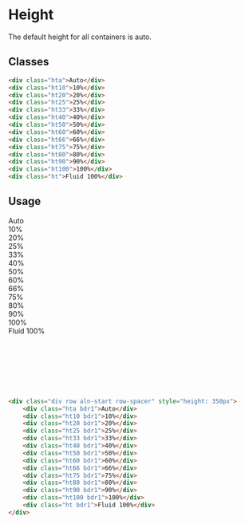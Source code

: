 # Height
The default height for all containers is auto.

## Classes
```html
<div class="hta">Auto</div>
<div class="ht10">10%</div>
<div class="ht20">20%</div>
<div class="ht25">25%</div>
<div class="ht33">33%</div>
<div class="ht40">40%</div>
<div class="ht50">50%</div>
<div class="ht60">60%</div>
<div class="ht66">66%</div>
<div class="ht75">75%</div>
<div class="ht80">80%</div>
<div class="ht90">90%</div>
<div class="ht100">100%</div>
<div class="ht">Fluid 100%</div>
```

## Usage
<div class="div row aln-start row-spacer" style="height: 350px">
    <div class="hta bdr1">Auto</div>
    <div class="ht10 bdr1">10%</div>
    <div class="ht20 bdr1">20%</div>
    <div class="ht25 bdr1">25%</div>
    <div class="ht33 bdr1">33%</div>
    <div class="ht40 bdr1">40%</div>
    <div class="ht50 bdr1">50%</div>
    <div class="ht60 bdr1">60%</div>
    <div class="ht66 bdr1">66%</div>
    <div class="ht75 bdr1">75%</div>
    <div class="ht80 bdr1">80%</div>
    <div class="ht90 bdr1">90%</div>
    <div class="ht100 bdr1">100%</div>
    <div class="ht bdr1">Fluid 100%</div>
</div>

```html
<div class="div row aln-start row-spacer" style="height: 350px">
    <div class="hta bdr1">Auto</div>
    <div class="ht10 bdr1">10%</div>
    <div class="ht20 bdr1">20%</div>
    <div class="ht25 bdr1">25%</div>
    <div class="ht33 bdr1">33%</div>
    <div class="ht40 bdr1">40%</div>
    <div class="ht50 bdr1">50%</div>
    <div class="ht60 bdr1">60%</div>
    <div class="ht66 bdr1">66%</div>
    <div class="ht75 bdr1">75%</div>
    <div class="ht80 bdr1">80%</div>
    <div class="ht90 bdr1">90%</div>
    <div class="ht100 bdr1">100%</div>
    <div class="ht bdr1">Fluid 100%</div>
</div>
```